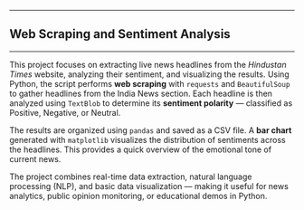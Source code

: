 

---

## **Web Scraping and Sentiment Analysis**

---

This project focuses on extracting live news headlines from the *Hindustan Times* website, analyzing their sentiment, and visualizing the results. Using Python, the script performs **web scraping** with `requests` and `BeautifulSoup` to gather headlines from the India News section. Each headline is then analyzed using `TextBlob` to determine its **sentiment polarity** — classified as Positive, Negative, or Neutral.

The results are organized using `pandas` and saved as a CSV file. A **bar chart** generated with `matplotlib` visualizes the distribution of sentiments across the headlines. This provides a quick overview of the emotional tone of current news.

The project combines real-time data extraction, natural language processing (NLP), and basic data visualization — making it useful for news analytics, public opinion monitoring, or educational demos in Python.
